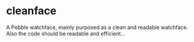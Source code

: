 # cleanface

A Pebble watchface, mainly purposed as a clean and readable watchface. Also the code should be readable and efficient...

